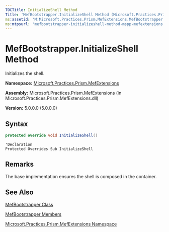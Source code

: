 ```yaml
---
TOCTitle: InitializeShell Method
Title: 'MefBootstrapper.InitializeShell Method (Microsoft.Practices.Prism.MefExtensions)'
ms:assetid: 'M:Microsoft.Practices.Prism.MefExtensions.MefBootstrapper.InitializeShell'
ms:mtpsurl: 'mefbootstrapper-initializeshell-method-mspp-mefextensions.md'
---
```


# MefBootstrapper.InitializeShell Method

Initializes the shell.

**Namespace:** [Microsoft.Practices.Prism.MefExtensions](/patterns-practices/reference/mspp-mefextensions-namespace)

**Assembly:** Microsoft.Practices.Prism.MefExtensions (in Microsoft.Practices.Prism.MefExtensions.dll)

**Version:** 5.0.0.0 (5.0.0.0)

## Syntax

```C#
protected override void InitializeShell()
```

```VB
'Declaration
Protected Overrides Sub InitializeShell
```

## Remarks

  The base implementation ensures the shell is composed in the container.

## See Also

[MefBootstrapper Class](/patterns-practices/reference/mefbootstrapper-class-mspp-mefextensions)

[MefBootstrapper Members](/patterns-practices/reference/mefbootstrapper-members-mspp-mefextensions)

[Microsoft.Practices.Prism.MefExtensions Namespace](/patterns-practices/reference/mspp-mefextensions-namespace)
